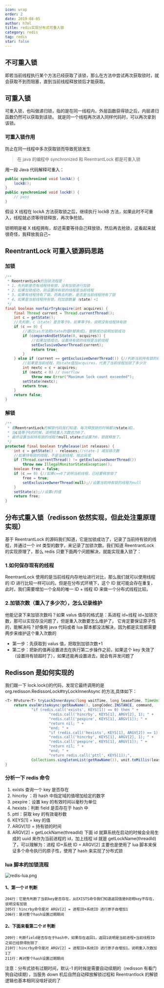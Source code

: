 ```yaml
---
icon: wrap
order: 2
date: 2019-08-05
author: h7ml
title: redis实现分布式可重入锁
category: redis
tag: redis
star: false
---
```


## 不可重入锁

即若当前线程执行某个方法已经获取了该锁，那么在方法中尝试再次获取锁时，就会获取不到而阻塞，直到当前线程释放锁后才能获取。

## 可重入锁

可重入锁，也叫做递归锁，指的是在同一线程内，外层函数获得锁之后，内层递归函数仍然可以获取到该锁。 就是同一个线程再次进入同样代码时，可以再次拿到该锁。

### 可重入锁作用

防止在同一线程中多次获取锁而导致死锁发生

> 在 java 的编程中 synchronized 和 ReentrantLock 都是可重入锁

用一段 Java 代码解释可重入：

```java
public synchronized void lockA() {
    lockB();
}
public synchronized void lockB() {
    // pass
}
```

假设 X 线程在 lockA 方法获取锁之后，继续执行 lockB 方法，如果此时不可重入，线程就必须等待锁释放，再次争抢锁。

锁明明是被 X 线程拥有，却还需要等待自己释放锁，然后再去抢锁，这看起来就很奇怪，我释放我自己~

## ReentrantLock 可重入锁源码思路

### 加锁

```java
/**
 * ReentrantLock的加锁流程是：
 * 1，先判断是否有线程持有锁，没有加锁进行加锁
 * 2、如果加锁成功，则设置持有锁的线程是当前线程
 * 3、如果有线程持有了锁，则再去判断，是否是当前线程持有了锁
 * 4、如果是当前线程持有锁，则加锁数量（state）+1
 */
final boolean nonfairTryAcquire(int acquires) {
    final Thread current = Thread.currentThread();
    int c = getState();
    //先判断，c（state）是否等于0，如果等于0，说明没有线程持有锁
    if (c == 0) {
        //通过cas方法把state的值0替换成1，替换成功说明加锁成功
        if (compareAndSetState(0, acquires)) {
            //如果加锁成功，设置持有锁的线程是当前线程
            setExclusiveOwnerThread(current);
            return true;
        }
    } else if (current == getExclusiveOwnerThread()) {//判断当前持有锁的线程是否是当前线程
        //如果是当前线程，则state值加acquires，代表了当前线程加锁了多少次
        int nextc = c + acquires;
        if (nextc < 0) // overflow
            throw new Error("Maximum lock count exceeded");
        setState(nextc);
        return true;
    }
    return false;
}
```

### 解锁

```java
/**
 * 看ReentrantLock的解锁代码我们知道，每次释放锁的时候都对state减1，
 * 当c值等于0的时候，说明锁重入次数也为0了，
 * 最终设置当前持有锁的线程为null,state也设置为0，锁就释放了。
 */
protected final boolean tryRelease(int releases) {
    int c = getState() - releases;//state-1 减加锁次数
    //如果持有锁的线程，不是当前线程，抛出异常
    if (Thread.currentThread() != getExclusiveOwnerThread())
        throw new IllegalMonitorStateException();
    boolean free = false;
    if (c == 0) {//如果c==0了说明当前线程，已经要释放锁了
        free = true;
        setExclusiveOwnerThread(null);//设置当前持有锁的线程为null
    }
    setState(c);//设置c的值
    return free;
}
```

## 分布式重入锁（redisson 依然实现，但此处注重原理实现）

基于 ReentrantLock 的源码我们知道，它是加锁成功了，记录了当前持有锁的线程，并通过一个 int 类型的数字，来记录了加锁次数。我们知道 ReentrantLock 的实现原理了，那么 redis 只要下面两个问题解决，就能实现重入锁了：

### 1.如何保存现有的线程

ReentrantLock 使用的是当前线程内存地址进行对比，那么我们就可以使用线程的 ID 进行比较一样可以的。但是在分布式环境下，这个 ID 就可能会存在重复，此时，我们需要增加一个全局的唯一 ID + 线程 ID 来做一个分布式线程比较。

### 2.加锁次数（重入了多少次），怎么记录维护

他能记录下来加锁次数吗？如果 valus 值存的格式是：系进程 id+线程 id+加锁次数，那可以实现存没问题了，但是重入次数要怎么维护了， 它肯定要保证原子性的，能解决吗？好像用 java 代码或者 lua 脚本都没法解决，因为都是实现都需要两步来维护这个重入次数的

- 第一步：先获取到 valus 值，把取到加锁次数+1
- 第二步：把新的值再设置进去在执行第二步操作之前，如果这个 key 失效了（设置持有锁超时了），如果还能再设置进去，就会有并发问题了

## Redisson 是如何实现的

我们跟一下 lock.lock()的代码，发现它最终调用的是 org.redisson.RedissonLock#tryLockInnerAsync 的方法,具体如下：

```java
<T> RFuture<T> tryLockInnerAsync(long waitTime, long leaseTime, TimeUnit unit, long threadId, RedisStrictCommand<T> command) {
    return evalWriteAsync(getRawName(), LongCodec.INSTANCE, command,
            "if (redis.call('exists', KEYS[1]) == 0) then " +
                    "redis.call('hincrby', KEYS[1], ARGV[2], 1); " +
                    "redis.call('pexpire', KEYS[1], ARGV[1]); " +
                    "return nil; " +
                    "end; " +
                    "if (redis.call('hexists', KEYS[1], ARGV[2]) == 1) then " +
                    "redis.call('hincrby', KEYS[1], ARGV[2], 1); " +
                    "redis.call('pexpire', KEYS[1], ARGV[1]); " +
                    "return nil; " +
                    "end; " +
                    "return redis.call('pttl', KEYS[1]);",
            Collections.singletonList(getRawName()), unit.toMillis(leaseTime), getLockName(threadId));
}
```

### 分析一下 redis 命令

1. exists 查询一个 key 是否存在
2. hincrby ：将 hash 中指定域的值增加给定的数字
3. pexpire：设置 key 的有效时间以毫秒为单位
4. hexists：判断 field 是否存在于 hash 中
5. pttl：获取 key 的有效毫秒数
6. KEYS[1] = key 的值
7. ARGV[1]) = 持有锁的时间
8. ARGV[2] = getLockName(threadId) 下面 id 就算系统在启动的时候会全局生成的 uuid 来作为当前进程的 id，加上线程 id 就是 getLockName(threadId)了，可以理解为：进程 ID+系统 ID = ARGV[2] 主要也是使用了 lua 脚本来保证多个命令执行的原子性，使用了 hash 来实现了分布式锁

### lua 脚本的加锁流程

![redis-lua.png](https://static.h7ml.cn/vitepress/assets/images/redis-lua.png)

#### 1、第一个 if 判断

```
204行：它是先判断了当前key是否存在，从EXISTS命令我们知道返回值是0说明key不存在，说明没有加锁
205行：hincrby命令是对 ARGV[2] = 进程ID+系统ID 进行原子自增加1
206行：是对整个hash设置过期期间
```

#### 2、下面来看第二个 if 判断

```
209行：判断field是否存在于hash中，如果存在返回1，返回1说明是当前进程+当前线程ID 之前已经获得到锁了
210行：hincrby命令是对 ARGV[2] = 进程ID+系统ID 进行原子自增加1，说明重入次数加1了
211行：再对整个hash设置过期期间
```

注意：分布式锁有过期时间，默认-1 的时候是需要自动续期的（redisson 有看门狗自动续期），当服务 down 机后自然自动释放解锁过程和 Reentrantlock 的解锁逻辑也基本相同没啥好说的了
